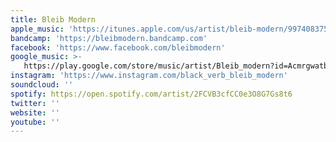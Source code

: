 ```yaml
---
title: Bleib Modern
apple_music: 'https://itunes.apple.com/us/artist/bleib-modern/997408375'
bandcamp: 'https://bleibmodern.bandcamp.com'
facebook: 'https://www.facebook.com/bleibmodern'
google_music: >-
   https://play.google.com/store/music/artist/Bleib_modern?id=Acmrgwatbj5n4uekttijziedclq
instagram: 'https://www.instagram.com/black_verb_bleib_modern'
soundcloud: ''
spotify: https://open.spotify.com/artist/2FCVB3cfCC0e3O8G7Gs8t6
twitter: ''
website: ''
youtube: ''
---
```

